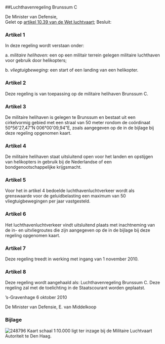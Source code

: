 <meta http-equiv='Content-Type' content='text/html; charset=utf-8' />

##Luchthavenregeling Brunssum C

De Minister van Defensie,  
Gelet op [artikel 10.39 van de Wet luchtvaart](../../../../../wet/wet/luchtvaart/BWBR0005555/README.md);
Besluit:    

### Artikel  1  

In deze regeling wordt verstaan onder: 

a.  *militaire helihaven:* een op een militair terrein gelegen militaire luchthaven voor gebruik door helikopters;  

b.  *vliegtuigbeweging:* een start of een landing van een helikopter.   

### Artikel  2  

Deze regeling is van toepassing op de militaire helihaven Brunssum C. 

### Artikel  3  

De militaire helihaven is gelegen te Brunssum en bestaat uit een cirkelvormig gebied met een straal van 50 meter rondom de coördinaat 50°56'27,47”N 006°00'09,94”E, zoals aangegeven op de in de bijlage bij deze regeling opgenomen kaart. 

### Artikel  4  

De militaire helihaven staat uitsluitend open voor het landen en opstijgen van helikopters in gebruik bij de Nederlandse of een bondgenootschappelijke krijgsmacht. 

### Artikel  5  

Voor het in artikel 4 bedoelde luchthavenluchtverkeer wordt als grenswaarde voor de geluidbelasting een maximum van 50 vliegtuigbewegingen per jaar vastgesteld. 

### Artikel  6  

Het luchthavenluchtverkeer vindt uitsluitend plaats met inachtneming van de in- en uitvliegroutes die zijn aangegeven op de in de bijlage bij deze regeling opgenomen kaart. 

### Artikel  7  

Deze regeling treedt in werking met ingang van 1 november 2010. 

### Artikel  8  

Deze regeling wordt aangehaald als: Luchthavenregeling Brunssum C. 
Deze regeling zal met de toelichting in de Staatscourant worden geplaatst.   

’s-Gravenhage 
6 oktober 2010   

De 
Minister van Defensie, 
E. van Middelkoop    

### Bijlage  

![248796](http://wetten.overheid.nl/Illustration/248796)
Kaart schaal 1:10.000 ligt ter inzage bij de Militaire Luchtvaart Autoriteit te Den Haag. 
